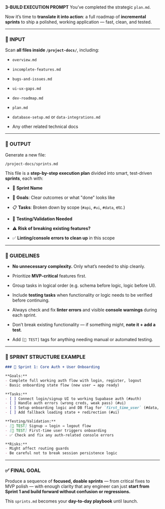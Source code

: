 **3-BUILD EXECUTION PROMPT**
You’ve completed the strategic `plan.md`.

Now it’s time to **translate it into action**: a full roadmap of **incremental sprints** to ship a polished, working application — fast, clean, and tested.

---

### 📁 INPUT

Scan **all files inside `/project-docs/`**, including:

- `overview.md`
    
- `incomplete-features.md`
    
- `bugs-and-issues.md`
    
- `ui-ux-gaps.md`
    
- `dev-roadmap.md`
    
- `plan.md`
    
- `database-setup.md` or `data-integrations.md`
    
- Any other related technical docs
    

---

### 🎯 OUTPUT

Generate a new file:

```
/project-docs/sprints.md
```

This file is a **step-by-step execution plan** divided into smart, test-driven **sprints**, each with:

- 🎯 **Sprint Name**
    
- 🧩 **Goals**: Clear outcomes or what "done" looks like
    
- 📋 **Tasks**: Broken down by scope (`#api`, `#ui`, `#data`, etc.)
    
- 🧪 **Testing/Validation Needed**
    
- ⚠️ **Risk of breaking existing features?**
    
- ✅ **Linting/console errors to clean up** in this scope
    

---

### 🔁 GUIDELINES

- **No unnecessary complexity.** Only what’s needed to ship cleanly.
    
- Prioritize **MVP-critical** features first.
    
- Group tasks in logical order (e.g. schema before logic, logic before UI).
    
- Include **testing tasks** when functionality or logic needs to be verified before continuing.
    
- Always check and fix **linter errors** and visible **console warnings** during each sprint.
    
- Don’t break existing functionality — if something might, **note it + add a test**.
    
- Add `[🧪 TEST]` tags for anything needing manual or automated testing.
    

---

### 🔨 SPRINT STRUCTURE EXAMPLE

```markdown
### 🚀 Sprint 1: Core Auth + User Onboarding

**Goals:**
- Complete full working auth flow with login, register, logout
- Basic onboarding state flow (new user → app ready)

**Tasks:**
- [ ] Connect login/signup UI to working Supabase auth (#auth)
- [ ] Handle auth errors (wrong creds, weak pass) (#ui)
- [ ] Setup onboarding logic and DB flag for `first_time_user` (#data, #logic)
- [ ] Add fallback loading state + redirection (#ui)

**Testing/Validation:**
- [🧪 TEST] Signup → login → logout flow
- [🧪 TEST] First-time user triggers onboarding
- ✅ Check and fix any auth-related console errors

**Risks:**
- Might affect routing guards
- Be careful not to break session persistence logic
```

---

### ✅ FINAL GOAL

Produce a sequence of **focused, doable sprints** — from critical fixes to MVP polish — with enough clarity that any engineer can just **start from Sprint 1 and build forward without confusion or regressions.**

This `sprints.md` becomes your **day-to-day playbook** until launch.

